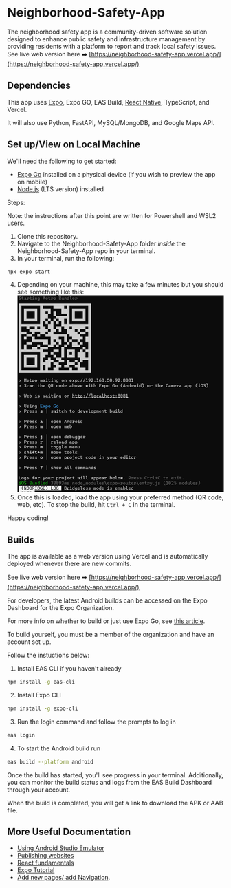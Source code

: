 # Neighborhood-Safety-App
The neighborhood safety app is a community-driven software solution designed to enhance public safety and infrastructure management by providing residents with a platform to report and track local safety issues.
See live web version here ➡️ [https://neighborhood-safety-app.vercel.app/](https://neighborhood-safety-app.vercel.app/)

Dependencies
-----------
This app uses [Expo](https://docs.expo.dev/), Expo GO, EAS Build, [React Native](https://reactnative.dev/), TypeScript, and Vercel.

It will also use Python, FastAPI, MySQL/MongoDB, and Google Maps API.


Set up/View on Local Machine
-------
We'll need the following to get started:
* [Expo Go](https://expo.dev/go) installed on a physical device (if you wish to preview the app on mobile)
* [Node.js](https://nodejs.org/en) (LTS version) installed

Steps:

Note: the instructions after this point are written for Powershell and WSL2 users.
1. Clone this repository.
2. Navigate to the Neighborhood-Safety-App folder _inside_ the Neighborhood-Safety-App repo in your terminal.
3. In your terminal, run the following:

```bash
npx expo start

```
4. Depending on your machine, this may take a few minutes but you should see something like this:
    ![run expo start](./run%20expo%20start.png)
5. Once this is loaded, load the app using your preferred method (QR code, web, etc). To stop the build, hit ````Ctrl + C```` in the terminal.

Happy coding!

Builds
--------
The app is available as a web version using Vercel and is automatically deployed whenever there are new commits. 

See live web version here ➡️ [https://neighborhood-safety-app.vercel.app/](https://neighborhood-safety-app.vercel.app/)

For developers, the latest Android builds can be accessed on the Expo Dashboard for the Expo Organization. 

For more info on whether to build or just use Expo Go, see [this article](https://expo.dev/blog/expo-go-vs-development-builds).

To build yourself, you must be a member of the organization and have an account set up.

Follow the instuctions below:

1. Install EAS CLI if you haven't already
```bash
npm install -g eas-cli
```
2. Install Expo CLI
```bash
npm install -g expo-cli
```
3. Run the login command and follow the prompts to log in
```bash
eas login
```
4. To start the Android build run
```bash
eas build --platform android
```
Once the build has started, you'll see progress in your terminal. Additionally, you can monitor the build status and logs from the EAS Build Dashboard through your account.

When the build is completed, you will get a link to download the APK or AAB file.

More Useful Documentation
---------
* [Using Android Studio Emulator](https://docs.expo.dev/workflow/android-studio-emulator/)
* [Publishing websites](https://docs.expo.dev/guides/publishing-websites/)
* [React fundamentals](https://reactnative.dev/docs/intro-react)
* [Expo Tutorial](https://docs.expo.dev/tutorial/introduction/)
* [Add new pages/ add Navigation](https://docs.expo.dev/tutorial/add-navigation/).
